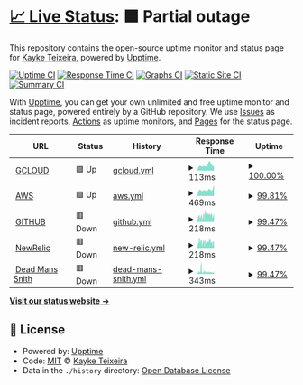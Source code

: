 # [📈 Live Status](https://kayketeixeira.github.io/upptime): <!--live status--> **🟧 Partial outage**

This repository contains the open-source uptime monitor and status page for [Kayke Teixeira](https://www.linkedin.com/in/kayketeixeira/), powered by [Upptime](https://github.com/upptime/upptime).

[![Uptime CI](https://github.com/kayketeixeira/upptime/workflows/Uptime%20CI/badge.svg)](https://github.com/kayketeixeira/upptime/actions?query=workflow%3A%22Uptime+CI%22)
[![Response Time CI](https://github.com/kayketeixeira/upptime/workflows/Response%20Time%20CI/badge.svg)](https://github.com/kayketeixeira/upptime/actions?query=workflow%3A%22Response+Time+CI%22)
[![Graphs CI](https://github.com/kayketeixeira/upptime/workflows/Graphs%20CI/badge.svg)](https://github.com/kayketeixeira/upptime/actions?query=workflow%3A%22Graphs+CI%22)
[![Static Site CI](https://github.com/kayketeixeira/upptime/workflows/Static%20Site%20CI/badge.svg)](https://github.com/kayketeixeira/upptime/actions?query=workflow%3A%22Static+Site+CI%22)
[![Summary CI](https://github.com/kayketeixeira/upptime/workflows/Summary%20CI/badge.svg)](https://github.com/kayketeixeira/upptime/actions?query=workflow%3A%22Summary+CI%22)

With [Upptime](https://upptime.js.org), you can get your own unlimited and free uptime monitor and status page, powered entirely by a GitHub repository. We use [Issues](https://github.com/kayketeixeira/upptime/issues) as incident reports, [Actions](https://github.com/kayketeixeira/upptime/actions) as uptime monitors, and [Pages](https://kayketeixeira.github.io/upptime) for the status page.

<!--start: status pages-->
<!-- This summary is generated by Upptime (https://github.com/upptime/upptime) -->
<!-- Do not edit this manually, your changes will be overwritten -->
<!-- prettier-ignore -->
| URL | Status | History | Response Time | Uptime |
| --- | ------ | ------- | ------------- | ------ |
| <img alt="" src="https://icons.duckduckgo.com/ip3/status.cloud.google.com.ico" height="13"> [GCLOUD](https://status.cloud.google.com) | 🟩 Up | [gcloud.yml](https://github.com/kayketeixeira/upptime/commits/HEAD/history/gcloud.yml) | <details><summary><img alt="Response time graph" src="./graphs/gcloud/response-time-week.png" height="20"> 113ms</summary><br><a href="https://kayketeixeira.github.io/upptime/history/gcloud"><img alt="Response time 160" src="https://img.shields.io/endpoint?url=https%3A%2F%2Fraw.githubusercontent.com%2Fkayketeixeira%2Fupptime%2FHEAD%2Fapi%2Fgcloud%2Fresponse-time.json"></a><br><a href="https://kayketeixeira.github.io/upptime/history/gcloud"><img alt="24-hour response time 81" src="https://img.shields.io/endpoint?url=https%3A%2F%2Fraw.githubusercontent.com%2Fkayketeixeira%2Fupptime%2FHEAD%2Fapi%2Fgcloud%2Fresponse-time-day.json"></a><br><a href="https://kayketeixeira.github.io/upptime/history/gcloud"><img alt="7-day response time 113" src="https://img.shields.io/endpoint?url=https%3A%2F%2Fraw.githubusercontent.com%2Fkayketeixeira%2Fupptime%2FHEAD%2Fapi%2Fgcloud%2Fresponse-time-week.json"></a><br><a href="https://kayketeixeira.github.io/upptime/history/gcloud"><img alt="30-day response time 179" src="https://img.shields.io/endpoint?url=https%3A%2F%2Fraw.githubusercontent.com%2Fkayketeixeira%2Fupptime%2FHEAD%2Fapi%2Fgcloud%2Fresponse-time-month.json"></a><br><a href="https://kayketeixeira.github.io/upptime/history/gcloud"><img alt="1-year response time 174" src="https://img.shields.io/endpoint?url=https%3A%2F%2Fraw.githubusercontent.com%2Fkayketeixeira%2Fupptime%2FHEAD%2Fapi%2Fgcloud%2Fresponse-time-year.json"></a></details> | <details><summary><a href="https://kayketeixeira.github.io/upptime/history/gcloud">100.00%</a></summary><a href="https://kayketeixeira.github.io/upptime/history/gcloud"><img alt="All-time uptime 100.00%" src="https://img.shields.io/endpoint?url=https%3A%2F%2Fraw.githubusercontent.com%2Fkayketeixeira%2Fupptime%2FHEAD%2Fapi%2Fgcloud%2Fuptime.json"></a><br><a href="https://kayketeixeira.github.io/upptime/history/gcloud"><img alt="24-hour uptime 100.00%" src="https://img.shields.io/endpoint?url=https%3A%2F%2Fraw.githubusercontent.com%2Fkayketeixeira%2Fupptime%2FHEAD%2Fapi%2Fgcloud%2Fuptime-day.json"></a><br><a href="https://kayketeixeira.github.io/upptime/history/gcloud"><img alt="7-day uptime 100.00%" src="https://img.shields.io/endpoint?url=https%3A%2F%2Fraw.githubusercontent.com%2Fkayketeixeira%2Fupptime%2FHEAD%2Fapi%2Fgcloud%2Fuptime-week.json"></a><br><a href="https://kayketeixeira.github.io/upptime/history/gcloud"><img alt="30-day uptime 100.00%" src="https://img.shields.io/endpoint?url=https%3A%2F%2Fraw.githubusercontent.com%2Fkayketeixeira%2Fupptime%2FHEAD%2Fapi%2Fgcloud%2Fuptime-month.json"></a><br><a href="https://kayketeixeira.github.io/upptime/history/gcloud"><img alt="1-year uptime 100.00%" src="https://img.shields.io/endpoint?url=https%3A%2F%2Fraw.githubusercontent.com%2Fkayketeixeira%2Fupptime%2FHEAD%2Fapi%2Fgcloud%2Fuptime-year.json"></a></details>
| <img alt="" src="https://icons.duckduckgo.com/ip3/status.aws.amazon.com.ico" height="13"> [AWS](https://status.aws.amazon.com) | 🟩 Up | [aws.yml](https://github.com/kayketeixeira/upptime/commits/HEAD/history/aws.yml) | <details><summary><img alt="Response time graph" src="./graphs/aws/response-time-week.png" height="20"> 469ms</summary><br><a href="https://kayketeixeira.github.io/upptime/history/aws"><img alt="Response time 478" src="https://img.shields.io/endpoint?url=https%3A%2F%2Fraw.githubusercontent.com%2Fkayketeixeira%2Fupptime%2FHEAD%2Fapi%2Faws%2Fresponse-time.json"></a><br><a href="https://kayketeixeira.github.io/upptime/history/aws"><img alt="24-hour response time 539" src="https://img.shields.io/endpoint?url=https%3A%2F%2Fraw.githubusercontent.com%2Fkayketeixeira%2Fupptime%2FHEAD%2Fapi%2Faws%2Fresponse-time-day.json"></a><br><a href="https://kayketeixeira.github.io/upptime/history/aws"><img alt="7-day response time 469" src="https://img.shields.io/endpoint?url=https%3A%2F%2Fraw.githubusercontent.com%2Fkayketeixeira%2Fupptime%2FHEAD%2Fapi%2Faws%2Fresponse-time-week.json"></a><br><a href="https://kayketeixeira.github.io/upptime/history/aws"><img alt="30-day response time 432" src="https://img.shields.io/endpoint?url=https%3A%2F%2Fraw.githubusercontent.com%2Fkayketeixeira%2Fupptime%2FHEAD%2Fapi%2Faws%2Fresponse-time-month.json"></a><br><a href="https://kayketeixeira.github.io/upptime/history/aws"><img alt="1-year response time 462" src="https://img.shields.io/endpoint?url=https%3A%2F%2Fraw.githubusercontent.com%2Fkayketeixeira%2Fupptime%2FHEAD%2Fapi%2Faws%2Fresponse-time-year.json"></a></details> | <details><summary><a href="https://kayketeixeira.github.io/upptime/history/aws">99.81%</a></summary><a href="https://kayketeixeira.github.io/upptime/history/aws"><img alt="All-time uptime 100.00%" src="https://img.shields.io/endpoint?url=https%3A%2F%2Fraw.githubusercontent.com%2Fkayketeixeira%2Fupptime%2FHEAD%2Fapi%2Faws%2Fuptime.json"></a><br><a href="https://kayketeixeira.github.io/upptime/history/aws"><img alt="24-hour uptime 98.66%" src="https://img.shields.io/endpoint?url=https%3A%2F%2Fraw.githubusercontent.com%2Fkayketeixeira%2Fupptime%2FHEAD%2Fapi%2Faws%2Fuptime-day.json"></a><br><a href="https://kayketeixeira.github.io/upptime/history/aws"><img alt="7-day uptime 99.81%" src="https://img.shields.io/endpoint?url=https%3A%2F%2Fraw.githubusercontent.com%2Fkayketeixeira%2Fupptime%2FHEAD%2Fapi%2Faws%2Fuptime-week.json"></a><br><a href="https://kayketeixeira.github.io/upptime/history/aws"><img alt="30-day uptime 99.96%" src="https://img.shields.io/endpoint?url=https%3A%2F%2Fraw.githubusercontent.com%2Fkayketeixeira%2Fupptime%2FHEAD%2Fapi%2Faws%2Fuptime-month.json"></a><br><a href="https://kayketeixeira.github.io/upptime/history/aws"><img alt="1-year uptime 100.00%" src="https://img.shields.io/endpoint?url=https%3A%2F%2Fraw.githubusercontent.com%2Fkayketeixeira%2Fupptime%2FHEAD%2Fapi%2Faws%2Fuptime-year.json"></a></details>
| <img alt="" src="https://icons.duckduckgo.com/ip3/www.githubstatus.com.ico" height="13"> [GITHUB](https://www.githubstatus.com) | 🟥 Down | [github.yml](https://github.com/kayketeixeira/upptime/commits/HEAD/history/github.yml) | <details><summary><img alt="Response time graph" src="./graphs/github/response-time-week.png" height="20"> 218ms</summary><br><a href="https://kayketeixeira.github.io/upptime/history/github"><img alt="Response time 207" src="https://img.shields.io/endpoint?url=https%3A%2F%2Fraw.githubusercontent.com%2Fkayketeixeira%2Fupptime%2FHEAD%2Fapi%2Fgithub%2Fresponse-time.json"></a><br><a href="https://kayketeixeira.github.io/upptime/history/github"><img alt="24-hour response time 188" src="https://img.shields.io/endpoint?url=https%3A%2F%2Fraw.githubusercontent.com%2Fkayketeixeira%2Fupptime%2FHEAD%2Fapi%2Fgithub%2Fresponse-time-day.json"></a><br><a href="https://kayketeixeira.github.io/upptime/history/github"><img alt="7-day response time 218" src="https://img.shields.io/endpoint?url=https%3A%2F%2Fraw.githubusercontent.com%2Fkayketeixeira%2Fupptime%2FHEAD%2Fapi%2Fgithub%2Fresponse-time-week.json"></a><br><a href="https://kayketeixeira.github.io/upptime/history/github"><img alt="30-day response time 213" src="https://img.shields.io/endpoint?url=https%3A%2F%2Fraw.githubusercontent.com%2Fkayketeixeira%2Fupptime%2FHEAD%2Fapi%2Fgithub%2Fresponse-time-month.json"></a><br><a href="https://kayketeixeira.github.io/upptime/history/github"><img alt="1-year response time 211" src="https://img.shields.io/endpoint?url=https%3A%2F%2Fraw.githubusercontent.com%2Fkayketeixeira%2Fupptime%2FHEAD%2Fapi%2Fgithub%2Fresponse-time-year.json"></a></details> | <details><summary><a href="https://kayketeixeira.github.io/upptime/history/github">99.47%</a></summary><a href="https://kayketeixeira.github.io/upptime/history/github"><img alt="All-time uptime 99.94%" src="https://img.shields.io/endpoint?url=https%3A%2F%2Fraw.githubusercontent.com%2Fkayketeixeira%2Fupptime%2FHEAD%2Fapi%2Fgithub%2Fuptime.json"></a><br><a href="https://kayketeixeira.github.io/upptime/history/github"><img alt="24-hour uptime 99.99%" src="https://img.shields.io/endpoint?url=https%3A%2F%2Fraw.githubusercontent.com%2Fkayketeixeira%2Fupptime%2FHEAD%2Fapi%2Fgithub%2Fuptime-day.json"></a><br><a href="https://kayketeixeira.github.io/upptime/history/github"><img alt="7-day uptime 99.47%" src="https://img.shields.io/endpoint?url=https%3A%2F%2Fraw.githubusercontent.com%2Fkayketeixeira%2Fupptime%2FHEAD%2Fapi%2Fgithub%2Fuptime-week.json"></a><br><a href="https://kayketeixeira.github.io/upptime/history/github"><img alt="30-day uptime 99.48%" src="https://img.shields.io/endpoint?url=https%3A%2F%2Fraw.githubusercontent.com%2Fkayketeixeira%2Fupptime%2FHEAD%2Fapi%2Fgithub%2Fuptime-month.json"></a><br><a href="https://kayketeixeira.github.io/upptime/history/github"><img alt="1-year uptime 99.90%" src="https://img.shields.io/endpoint?url=https%3A%2F%2Fraw.githubusercontent.com%2Fkayketeixeira%2Fupptime%2FHEAD%2Fapi%2Fgithub%2Fuptime-year.json"></a></details>
| <img alt="" src="https://icons.duckduckgo.com/ip3/status.newrelic.com.ico" height="13"> [NewRelic](https://status.newrelic.com) | 🟥 Down | [new-relic.yml](https://github.com/kayketeixeira/upptime/commits/HEAD/history/new-relic.yml) | <details><summary><img alt="Response time graph" src="./graphs/new-relic/response-time-week.png" height="20"> 218ms</summary><br><a href="https://kayketeixeira.github.io/upptime/history/new-relic"><img alt="Response time 285" src="https://img.shields.io/endpoint?url=https%3A%2F%2Fraw.githubusercontent.com%2Fkayketeixeira%2Fupptime%2FHEAD%2Fapi%2Fnew-relic%2Fresponse-time.json"></a><br><a href="https://kayketeixeira.github.io/upptime/history/new-relic"><img alt="24-hour response time 178" src="https://img.shields.io/endpoint?url=https%3A%2F%2Fraw.githubusercontent.com%2Fkayketeixeira%2Fupptime%2FHEAD%2Fapi%2Fnew-relic%2Fresponse-time-day.json"></a><br><a href="https://kayketeixeira.github.io/upptime/history/new-relic"><img alt="7-day response time 218" src="https://img.shields.io/endpoint?url=https%3A%2F%2Fraw.githubusercontent.com%2Fkayketeixeira%2Fupptime%2FHEAD%2Fapi%2Fnew-relic%2Fresponse-time-week.json"></a><br><a href="https://kayketeixeira.github.io/upptime/history/new-relic"><img alt="30-day response time 436" src="https://img.shields.io/endpoint?url=https%3A%2F%2Fraw.githubusercontent.com%2Fkayketeixeira%2Fupptime%2FHEAD%2Fapi%2Fnew-relic%2Fresponse-time-month.json"></a><br><a href="https://kayketeixeira.github.io/upptime/history/new-relic"><img alt="1-year response time 278" src="https://img.shields.io/endpoint?url=https%3A%2F%2Fraw.githubusercontent.com%2Fkayketeixeira%2Fupptime%2FHEAD%2Fapi%2Fnew-relic%2Fresponse-time-year.json"></a></details> | <details><summary><a href="https://kayketeixeira.github.io/upptime/history/new-relic">99.47%</a></summary><a href="https://kayketeixeira.github.io/upptime/history/new-relic"><img alt="All-time uptime 99.94%" src="https://img.shields.io/endpoint?url=https%3A%2F%2Fraw.githubusercontent.com%2Fkayketeixeira%2Fupptime%2FHEAD%2Fapi%2Fnew-relic%2Fuptime.json"></a><br><a href="https://kayketeixeira.github.io/upptime/history/new-relic"><img alt="24-hour uptime 99.98%" src="https://img.shields.io/endpoint?url=https%3A%2F%2Fraw.githubusercontent.com%2Fkayketeixeira%2Fupptime%2FHEAD%2Fapi%2Fnew-relic%2Fuptime-day.json"></a><br><a href="https://kayketeixeira.github.io/upptime/history/new-relic"><img alt="7-day uptime 99.47%" src="https://img.shields.io/endpoint?url=https%3A%2F%2Fraw.githubusercontent.com%2Fkayketeixeira%2Fupptime%2FHEAD%2Fapi%2Fnew-relic%2Fuptime-week.json"></a><br><a href="https://kayketeixeira.github.io/upptime/history/new-relic"><img alt="30-day uptime 99.48%" src="https://img.shields.io/endpoint?url=https%3A%2F%2Fraw.githubusercontent.com%2Fkayketeixeira%2Fupptime%2FHEAD%2Fapi%2Fnew-relic%2Fuptime-month.json"></a><br><a href="https://kayketeixeira.github.io/upptime/history/new-relic"><img alt="1-year uptime 99.90%" src="https://img.shields.io/endpoint?url=https%3A%2F%2Fraw.githubusercontent.com%2Fkayketeixeira%2Fupptime%2FHEAD%2Fapi%2Fnew-relic%2Fuptime-year.json"></a></details>
| <img alt="" src="https://icons.duckduckgo.com/ip3/status.deadmanssnitch.com.ico" height="13"> [Dead Mans Snith](https://status.deadmanssnitch.com) | 🟥 Down | [dead-mans-snith.yml](https://github.com/kayketeixeira/upptime/commits/HEAD/history/dead-mans-snith.yml) | <details><summary><img alt="Response time graph" src="./graphs/dead-mans-snith/response-time-week.png" height="20"> 343ms</summary><br><a href="https://kayketeixeira.github.io/upptime/history/dead-mans-snith"><img alt="Response time 390" src="https://img.shields.io/endpoint?url=https%3A%2F%2Fraw.githubusercontent.com%2Fkayketeixeira%2Fupptime%2FHEAD%2Fapi%2Fdead-mans-snith%2Fresponse-time.json"></a><br><a href="https://kayketeixeira.github.io/upptime/history/dead-mans-snith"><img alt="24-hour response time 258" src="https://img.shields.io/endpoint?url=https%3A%2F%2Fraw.githubusercontent.com%2Fkayketeixeira%2Fupptime%2FHEAD%2Fapi%2Fdead-mans-snith%2Fresponse-time-day.json"></a><br><a href="https://kayketeixeira.github.io/upptime/history/dead-mans-snith"><img alt="7-day response time 343" src="https://img.shields.io/endpoint?url=https%3A%2F%2Fraw.githubusercontent.com%2Fkayketeixeira%2Fupptime%2FHEAD%2Fapi%2Fdead-mans-snith%2Fresponse-time-week.json"></a><br><a href="https://kayketeixeira.github.io/upptime/history/dead-mans-snith"><img alt="30-day response time 589" src="https://img.shields.io/endpoint?url=https%3A%2F%2Fraw.githubusercontent.com%2Fkayketeixeira%2Fupptime%2FHEAD%2Fapi%2Fdead-mans-snith%2Fresponse-time-month.json"></a><br><a href="https://kayketeixeira.github.io/upptime/history/dead-mans-snith"><img alt="1-year response time 397" src="https://img.shields.io/endpoint?url=https%3A%2F%2Fraw.githubusercontent.com%2Fkayketeixeira%2Fupptime%2FHEAD%2Fapi%2Fdead-mans-snith%2Fresponse-time-year.json"></a></details> | <details><summary><a href="https://kayketeixeira.github.io/upptime/history/dead-mans-snith">99.47%</a></summary><a href="https://kayketeixeira.github.io/upptime/history/dead-mans-snith"><img alt="All-time uptime 99.94%" src="https://img.shields.io/endpoint?url=https%3A%2F%2Fraw.githubusercontent.com%2Fkayketeixeira%2Fupptime%2FHEAD%2Fapi%2Fdead-mans-snith%2Fuptime.json"></a><br><a href="https://kayketeixeira.github.io/upptime/history/dead-mans-snith"><img alt="24-hour uptime 99.98%" src="https://img.shields.io/endpoint?url=https%3A%2F%2Fraw.githubusercontent.com%2Fkayketeixeira%2Fupptime%2FHEAD%2Fapi%2Fdead-mans-snith%2Fuptime-day.json"></a><br><a href="https://kayketeixeira.github.io/upptime/history/dead-mans-snith"><img alt="7-day uptime 99.47%" src="https://img.shields.io/endpoint?url=https%3A%2F%2Fraw.githubusercontent.com%2Fkayketeixeira%2Fupptime%2FHEAD%2Fapi%2Fdead-mans-snith%2Fuptime-week.json"></a><br><a href="https://kayketeixeira.github.io/upptime/history/dead-mans-snith"><img alt="30-day uptime 99.48%" src="https://img.shields.io/endpoint?url=https%3A%2F%2Fraw.githubusercontent.com%2Fkayketeixeira%2Fupptime%2FHEAD%2Fapi%2Fdead-mans-snith%2Fuptime-month.json"></a><br><a href="https://kayketeixeira.github.io/upptime/history/dead-mans-snith"><img alt="1-year uptime 99.90%" src="https://img.shields.io/endpoint?url=https%3A%2F%2Fraw.githubusercontent.com%2Fkayketeixeira%2Fupptime%2FHEAD%2Fapi%2Fdead-mans-snith%2Fuptime-year.json"></a></details>

<!--end: status pages-->

[**Visit our status website →**](https://kayketeixeira.github.io/upptime)

## 📄 License

- Powered by: [Upptime](https://github.com/upptime/upptime)
- Code: [MIT](./LICENSE) © [Kayke Teixeira](https://www.linkedin.com/in/kayketeixeira/)
- Data in the `./history` directory: [Open Database License](https://opendatacommons.org/licenses/odbl/1-0/)
